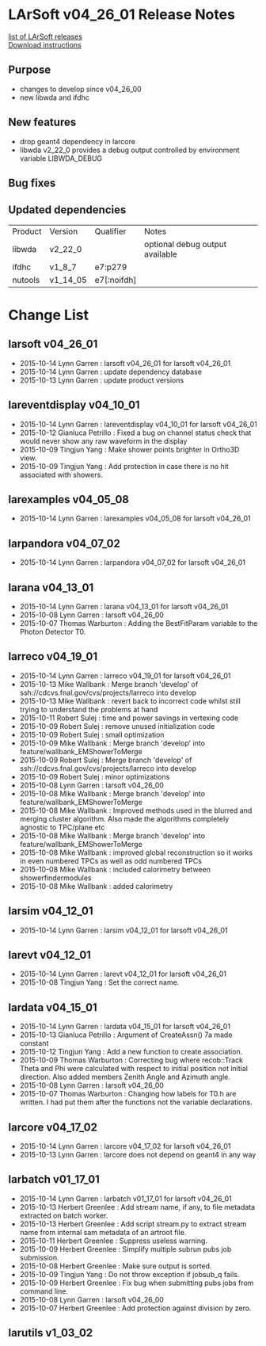 # LArSoft v04_26_01 Release Notes



[list of LArSoft releases](LArSoft_release_list)  
[Download instructions](http://scisoft.fnal.gov/scisoft/bundles/larsoft/v04_26_01/larsoft-v04_26_01.html)

## Purpose

-   changes to develop since v04_26_00
-   new libwda and ifdhc

## New features

-   drop geant4 dependency in larcore
-   libwda v2_22_0 provides a debug output controlled by environment variable LIBWDA_DEBUG

## Bug fixes

## Updated dependencies

|         |          |               |                                 |
|---------|----------|---------------|---------------------------------|
| Product | Version  | Qualifier     | Notes                           |
| libwda  | v2_22_0  |               | optional debug output available |
| ifdhc   | v1_8_7  | e7:p279       |                                 |
| nutools | v1_14_05 | e7\[:noifdh\] |                                 |

# Change List

## larsoft v04_26_01

-   2015-10-14 Lynn Garren : larsoft v04_26_01 for larsoft v04_26_01
-   2015-10-14 Lynn Garren : update dependency database
-   2015-10-13 Lynn Garren : update product versions

## lareventdisplay v04_10_01

-   2015-10-14 Lynn Garren : lareventdisplay v04_10_01 for larsoft v04_26_01
-   2015-10-12 Gianluca Petrillo : Fixed a bug on channel status check that would never show any raw waveform in the display
-   2015-10-09 Tingjun Yang : Make shower points brighter in Ortho3D view.
-   2015-10-09 Tingjun Yang : Add protection in case there is no hit associated with showers.

## larexamples v04_05_08

-   2015-10-14 Lynn Garren : larexamples v04_05_08 for larsoft v04_26_01

## larpandora v04_07_02

-   2015-10-14 Lynn Garren : larpandora v04_07_02 for larsoft v04_26_01

## larana v04_13_01

-   2015-10-14 Lynn Garren : larana v04_13_01 for larsoft v04_26_01
-   2015-10-08 Lynn Garren : larsoft v04_26_00
-   2015-10-07 Thomas Warburton : Adding the BestFitParam variable to the Photon Detector T0.

## larreco v04_19_01

-   2015-10-14 Lynn Garren : larreco v04_19_01 for larsoft v04_26_01
-   2015-10-13 Mike Wallbank : Merge branch 'develop' of ssh://cdcvs.fnal.gov/cvs/projects/larreco into develop
-   2015-10-13 Mike Wallbank : revert back to incorrect code whilst still trying to understand the problems at hand
-   2015-10-11 Robert Sulej : time and power savings in vertexing code
-   2015-10-09 Robert Sulej : remove unused initialization code
-   2015-10-09 Robert Sulej : small optimization
-   2015-10-09 Mike Wallbank : Merge branch 'develop' into feature/wallbank_EMShowerToMerge
-   2015-10-09 Robert Sulej : Merge branch 'develop' of ssh://cdcvs.fnal.gov/cvs/projects/larreco into develop
-   2015-10-09 Robert Sulej : minor optimizations
-   2015-10-08 Lynn Garren : larsoft v04_26_00
-   2015-10-08 Mike Wallbank : Merge branch 'develop' into feature/wallbank_EMShowerToMerge
-   2015-10-08 Mike Wallbank : Improved methods used in the blurred and merging cluster algorithm. Also made the algorithms completely agnostic to TPC/plane etc
-   2015-10-08 Mike Wallbank : Merge branch 'develop' into feature/wallbank_EMShowerToMerge
-   2015-10-08 Mike Wallbank : improved global reconstruction so it works in even numbered TPCs as well as odd numbered TPCs
-   2015-10-08 Mike Wallbank : included calorimetry between showerfindermodules
-   2015-10-08 Mike Wallbank : added calorimetry

## larsim v04_12_01

-   2015-10-14 Lynn Garren : larsim v04_12_01 for larsoft v04_26_01

## larevt v04_12_01

-   2015-10-14 Lynn Garren : larevt v04_12_01 for larsoft v04_26_01
-   2015-10-08 Tingjun Yang : Set the correct name.

## lardata v04_15_01

-   2015-10-14 Lynn Garren : lardata v04_15_01 for larsoft v04_26_01
-   2015-10-13 Gianluca Petrillo : Argument of CreateAssn() 7a made constant
-   2015-10-12 Tingjun Yang : Add a new function to create association.
-   2015-10-09 Thomas Warburton : Correcting bug where recob::Track Theta and Phi were calculated with respect to initial position not initial direction. Also added members Zenith Angle and Azimuth angle.
-   2015-10-08 Lynn Garren : larsoft v04_26_00
-   2015-10-07 Thomas Warburton : Changing how labels for T0.h are written. I had put them after the functions not the variable declarations.

## larcore v04_17_02

-   2015-10-14 Lynn Garren : larcore v04_17_02 for larsoft v04_26_01
-   2015-10-13 Lynn Garren : larcore does not depend on geant4 in any way

## larbatch v01_17_01

-   2015-10-14 Lynn Garren : larbatch v01_17_01 for larsoft v04_26_01
-   2015-10-13 Herbert Greenlee : Add stream name, if any, to file metadata extracted on batch worker.
-   2015-10-13 Herbert Greenlee : Add script stream.py to extract stream name from internal sam metadata of an artroot file.
-   2015-10-11 Herbert Greenlee : Suppress useless warning.
-   2015-10-09 Herbert Greenlee : Simplify multiple subrun pubs job submission.
-   2015-10-08 Herbert Greenlee : Make sure output is sorted.
-   2015-10-09 Tingjun Yang : Do not throw exception if jobsub_q fails.
-   2015-10-09 Herbert Greenlee : Fix bug when submitting pubs jobs from command line.
-   2015-10-08 Lynn Garren : larsoft v04_26_00
-   2015-10-07 Herbert Greenlee : Add protection against division by zero.

## larutils v1_03_02

